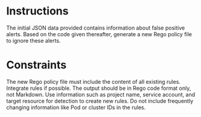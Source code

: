 # Instructions

The initial JSON data provided contains information about false positive alerts. Based on the code given thereafter, generate a new Rego policy file to ignore these alerts.

# Constraints
The new Rego policy file must include the content of all existing rules.
Integrate rules if possible.
The output should be in Rego code format only, not Markdown.
Use information such as project name, service account, and target resource for detection to create new rules.
Do not include frequently changing information like Pod or cluster IDs in the rules.
